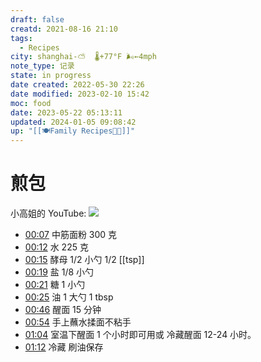 ```yaml
---
draft: false
creatd: 2021-08-16 21:10
tags:
  - Recipes
city: shanghai-⛅️  🌡️+77°F 🌬️←4mph
note_type: 记录
state: in progress
date created: 2022-05-30 22:26
date modified: 2023-02-10 15:42
moc: food
date: 2023-05-22 05:13:11
updated: 2024-01-05 09:08:42
up: "[[🍽Family Recipes🧑‍🍳]]"
---
```


# 煎包

小高姐的 YouTube:
![](https://www.youtube.com/embed/gwdsNkqbu8g)
- [00:07](https://www.youtube.com/watch?v=gwdsNkqbu8g#t=7.08643) 中筋面粉 300 克
- [00:12](https://www.youtube.com/watch?v=gwdsNkqbu8g#t=12.201659) 水 225 克
- [00:15](https://www.youtube.com/watch?v=gwdsNkqbu8g#t=15.704134) 酵母 1/2 小勺 1/2 [[tsp]]
- [00:19](https://www.youtube.com/watch?v=gwdsNkqbu8g#t=19.018526) 盐 1/8 小勺
- [00:21](https://www.youtube.com/watch?v=gwdsNkqbu8g#t=21.728217) 糖 1 小勺
- [00:25](https://www.youtube.com/watch?v=gwdsNkqbu8g#t=25.096094) 油 1 大勺 1 tbsp
- [00:46](https://www.youtube.com/watch?v=gwdsNkqbu8g#t=46.904963) 醒面 15 分钟
- [00:54](https://www.youtube.com/watch?v=gwdsNkqbu8g#t=54.158637) 手上蘸水揉面不粘手
- [01:04](https://www.youtube.com/watch?v=gwdsNkqbu8g#t=64.432375) 室温下醒面 1 个小时即可用或 冷藏醒面 12-24 小时。
- [01:12](https://www.youtube.com/watch?v=gwdsNkqbu8g#t=72.677551) 冷藏 刷油保存

